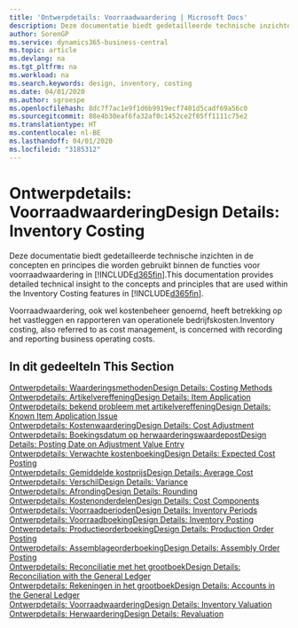 ```yaml
---
title: 'Ontwerpdetails: Voorraadwaardering | Microsoft Docs'
description: Deze documentatie biedt gedetailleerde technische inzichten in de concepten en principes die worden gebruikt binnen de functies voor voorraadwaardering in Business Central.
author: SorenGP
ms.service: dynamics365-business-central
ms.topic: article
ms.devlang: na
ms.tgt_pltfrm: na
ms.workload: na
ms.search.keywords: design, inventory, costing
ms.date: 04/01/2020
ms.author: sgroespe
ms.openlocfilehash: 8dc7f7ac1e9f1d6b9919ecf7401d5cadf69a56c0
ms.sourcegitcommit: 88e4b30eaf6fa32af0c1452ce2f85ff1111c75e2
ms.translationtype: HT
ms.contentlocale: nl-BE
ms.lasthandoff: 04/01/2020
ms.locfileid: "3185312"
---
```

# <a name="design-details-inventory-costing"></a><span data-ttu-id="21ac8-103">Ontwerpdetails: Voorraadwaardering</span><span class="sxs-lookup"><span data-stu-id="21ac8-103">Design Details: Inventory Costing</span></span>
<span data-ttu-id="21ac8-104">Deze documentatie biedt gedetailleerde technische inzichten in de concepten en principes die worden gebruikt binnen de functies voor voorraadwaardering in [!INCLUDE[d365fin](includes/d365fin_md.md)].</span><span class="sxs-lookup"><span data-stu-id="21ac8-104">This documentation provides detailed technical insight to the concepts and principles that are used within the Inventory Costing features in [!INCLUDE[d365fin](includes/d365fin_md.md)].</span></span>  

<span data-ttu-id="21ac8-105">Voorraadwaardering, ook wel kostenbeheer genoemd, heeft betrekking op het vastleggen en rapporteren van operationele bedrijfskosten.</span><span class="sxs-lookup"><span data-stu-id="21ac8-105">Inventory costing, also referred to as cost management, is concerned with recording and reporting business operating costs.</span></span>  

## <a name="in-this-section"></a><span data-ttu-id="21ac8-106">In dit gedeelte</span><span class="sxs-lookup"><span data-stu-id="21ac8-106">In This Section</span></span>  
[<span data-ttu-id="21ac8-107">Ontwerpdetails: Waarderingsmethoden</span><span class="sxs-lookup"><span data-stu-id="21ac8-107">Design Details: Costing Methods</span></span>](design-details-costing-methods.md)  
[<span data-ttu-id="21ac8-108">Ontwerpdetails: Artikelvereffening</span><span class="sxs-lookup"><span data-stu-id="21ac8-108">Design Details: Item Application</span></span>](design-details-item-application.md)  
[<span data-ttu-id="21ac8-109">Ontwerpdetails: bekend probleem met artikelvereffening</span><span class="sxs-lookup"><span data-stu-id="21ac8-109">Design Details: Known Item Application Issue</span></span>](design-details-inventory-zero-level-open-item-ledger-entries.md)  
[<span data-ttu-id="21ac8-110">Ontwerpdetails: Kostenwaardering</span><span class="sxs-lookup"><span data-stu-id="21ac8-110">Design Details: Cost Adjustment</span></span>](design-details-cost-adjustment.md)  
[<span data-ttu-id="21ac8-111">Ontwerpdetails: Boekingsdatum op herwaarderingswaardepost</span><span class="sxs-lookup"><span data-stu-id="21ac8-111">Design Details: Posting Date on Adjustment Value Entry</span></span>](design-details-inventory-adjustment-value-entry-posting-date.md)  
[<span data-ttu-id="21ac8-112">Ontwerpdetails: Verwachte kostenboeking</span><span class="sxs-lookup"><span data-stu-id="21ac8-112">Design Details: Expected Cost Posting</span></span>](design-details-expected-cost-posting.md)  
[<span data-ttu-id="21ac8-113">Ontwerpdetails: Gemiddelde kostprijs</span><span class="sxs-lookup"><span data-stu-id="21ac8-113">Design Details: Average Cost</span></span>](design-details-average-cost.md)  
[<span data-ttu-id="21ac8-114">Ontwerpdetails: Verschil</span><span class="sxs-lookup"><span data-stu-id="21ac8-114">Design Details: Variance</span></span>](design-details-variance.md)  
[<span data-ttu-id="21ac8-115">Ontwerpdetails: Afronding</span><span class="sxs-lookup"><span data-stu-id="21ac8-115">Design Details: Rounding</span></span>](design-details-rounding.md)  
[<span data-ttu-id="21ac8-116">Ontwerpdetails: Kostenonderdelen</span><span class="sxs-lookup"><span data-stu-id="21ac8-116">Design Details: Cost Components</span></span>](design-details-cost-components.md)  
[<span data-ttu-id="21ac8-117">Ontwerpdetails: Voorraadperioden</span><span class="sxs-lookup"><span data-stu-id="21ac8-117">Design Details: Inventory Periods</span></span>](design-details-inventory-periods.md)  
[<span data-ttu-id="21ac8-118">Ontwerpdetails: Voorraadboeking</span><span class="sxs-lookup"><span data-stu-id="21ac8-118">Design Details: Inventory Posting</span></span>](design-details-inventory-posting.md)  
[<span data-ttu-id="21ac8-119">Ontwerpdetails: Productieorderboeking</span><span class="sxs-lookup"><span data-stu-id="21ac8-119">Design Details: Production Order Posting</span></span>](design-details-production-order-posting.md)  
[<span data-ttu-id="21ac8-120">Ontwerpdetails: Assemblageorderboeking</span><span class="sxs-lookup"><span data-stu-id="21ac8-120">Design Details: Assembly Order Posting</span></span>](design-details-assembly-order-posting.md)  
[<span data-ttu-id="21ac8-121">Ontwerpdetails: Reconciliatie met het grootboek</span><span class="sxs-lookup"><span data-stu-id="21ac8-121">Design Details: Reconciliation with the General Ledger</span></span>](design-details-reconciliation-with-the-general-ledger.md)  
[<span data-ttu-id="21ac8-122">Ontwerpdetails: Rekeningen in het grootboek</span><span class="sxs-lookup"><span data-stu-id="21ac8-122">Design Details: Accounts in the General Ledger</span></span>](design-details-accounts-in-the-general-ledger.md)  
[<span data-ttu-id="21ac8-123">Ontwerpdetails: Voorraadwaardering</span><span class="sxs-lookup"><span data-stu-id="21ac8-123">Design Details: Inventory Valuation</span></span>](design-details-inventory-valuation.md)  
[<span data-ttu-id="21ac8-124">Ontwerpdetails: Herwaardering</span><span class="sxs-lookup"><span data-stu-id="21ac8-124">Design Details: Revaluation</span></span>](design-details-revaluation.md)

